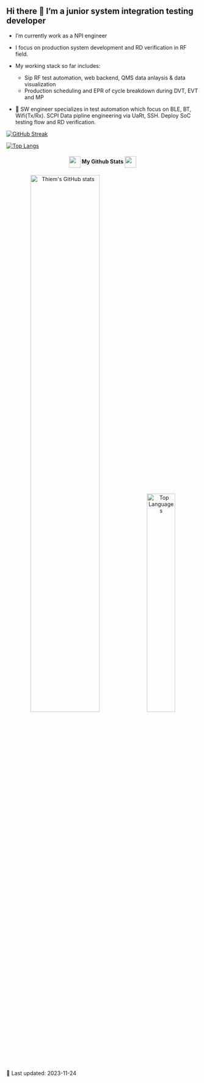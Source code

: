 ## Hi there 👋 I’m a junior system integration testing developer

- I’m currently work as a NPI engineer
- I focus on production system development and RD verification in RF field.
- My working stack so far includes:
  - Sip RF test automation, web backend, QMS data anlaysis & data visualization
  - Production scheduling and EPR of cycle breakdown during DVT, EVT and MP 

- :bookmark: SW engineer specializes in test automation which focus on BLE, BT, Wifi(Tx/Rx). SCPI Data pipline engineering via UaRt, SSH. Deploy SoC testing flow and RD verification.

[![GitHub Streak](https://github-readme-streak-stats.herokuapp.com/?user=Rmj009&theme=tokyonight-duo)](https://git.io/streak-stats)

[![Top Langs](https://github-readme-stats.vercel.app/api/top-langs/?username=Rmj009&layout=compact&card_width=445)](https://github.com/Rmj009/github-readme-stats)



<h4 align="center">
<img src="https://media.giphy.com/media/ZCN6F3FAkwsyOGU2RS/giphy.gif" width="30" height="30" align="center"> My Github Stats <img src="https://media.giphy.com/media/ZCN6F3FAkwsyOGU2RS/giphy.gif" width="30" height="30" align="center">
</h4>
<!-- ## I’m a noob testing development engineer -->


<div align="center">
  <a href="http://www.github.com/Rmj009"><img width="60%" src="https://github-readme-stats.vercel.app/api?username=Rmj009&show_icons=true&hide=&count_private=true&title_color=0891b2&text_color=ffffff&icon_color=0891b2&bg_color=0D1117&theme=react&hide_border=true&show_icons=true" alt="Thiem's GitHub stats" /></a>
<a href="https://github.com/Rmj009"><img width="38.25%" src="https://github-readme-stats.vercel.app/api/top-langs/?username=Rmj009&langs_count=10&count_private=true&layout=compact&theme=react&hide_border=true&bg_color=0D1117&title_color=0891b2&text_color=ffffff&icon_color=0891b2&locale=en&custom_title=Top%20%Languages" alt="Top Languages" /></a>

</div>
</div>
💬 Last updated: 2023-11-24
